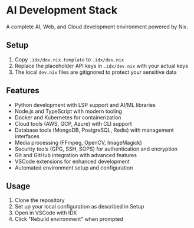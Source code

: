 # AI Development Stack

A complete AI, Web, and Cloud development environment powered by Nix.

## Setup

1. Copy `.idx/dev.nix.template` to `.idx/dev.nix`
2. Replace the placeholder API keys in `.idx/dev.nix` with your actual keys
3. The local `dev.nix` files are gitignored to protect your sensitive data

## Features

- Python development with LSP support and AI/ML libraries
- Node.js and TypeScript with modern tooling
- Docker and Kubernetes for containerization
- Cloud tools (AWS, GCP, Azure) with CLI support
- Database tools (MongoDB, PostgreSQL, Redis) with management interfaces
- Media processing (FFmpeg, OpenCV, ImageMagick)
- Security tools (GPG, SSH, SOPS) for authentication and encryption
- Git and GitHub integration with advanced features
- VSCode extensions for enhanced development
- Automated environment setup and configuration

## Usage

1. Clone the repository
2. Set up your local configuration as described in Setup
3. Open in VSCode with IDX
4. Click "Rebuild environment" when prompted

